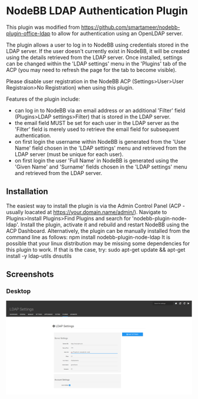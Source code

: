 # NodeBB LDAP Authentication Plugin

This plugin was modified from https://github.com/smartameer/nodebb-plugin-office-ldap to allow for authentication using an OpenLDAP server.

The plugin allows a user to log in to NodeBB using credentials stored in the LDAP server. If the user doesn't currently exist in NodeBB, it will be created using the details retrieved from the LDAP server. Once installed, settings can be changed within the 'LDAP settings' menu in the 'Plugins' tab of the ACP (you may need to refresh the page for the tab to become visible).

Please disable user registration in the NodeBB ACP (Settings>User>User Registraion>No Registration) when using this plugin.

Features of the plugin include:

* can log in to NodeBB via an email address or an additional 'Filter' field (Plugins>LDAP settings>Filter) that is stored in the LDAP server.
* the email field MUST be set for each user in the LDAP server as the 'Filter' field is merely used to retrieve the email field for subsequent authentication.
* on first login the username within NodeBB is generated from the 'User Name' field chosen in the 'LDAP settings' menu and retrieved from the LDAP server (must be unique for each user).
* on first login the user 'Full Name' in NodeBB is generated using the 'Given Name' and 'Surname' fields  chosen in the 'LDAP settings' menu and retrieved from the LDAP server.

## Installation
The easiest way to install the plugin is via the Admin Control Panel (ACP - usually loacated at https://your.domain.name/admin/). Navigate to Plugins>Install Plugins>Find Plugins and search for 'nodebb-plugin-node-ldap'. Install the plugin, activate it and rebuild and restart NodeBB using the ACP Dashboard. Alternatively, the plugin can be manually installed from the command line as follows:
    npm install nodebb-plugin-node-ldap
It is possible that your linux distribution may be missing some dependencies for this plugin to work. If that is the case, try:
    sudo apt-get update && apt-get install -y ldap-utils dnsutils

## Screenshots

### Desktop
![Desktop OfficeLDAP](screenshots/desktop.png?raw=true)
